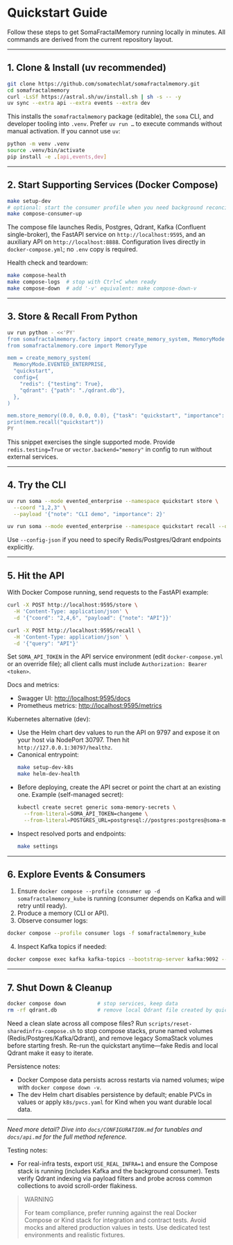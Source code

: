 # Quickstart Guide

Follow these steps to get SomaFractalMemory running locally in minutes. All commands are derived from the current repository layout.

---

## 1. Clone & Install (uv recommended)
```bash
git clone https://github.com/somatechlat/somafractalmemory.git
cd somafractalmemory
curl -LsSf https://astral.sh/uv/install.sh | sh -s -- -y
uv sync --extra api --extra events --extra dev
```
This installs the `somafractalmemory` package (editable), the `soma` CLI, and developer tooling into `.venv`. Prefer `uv run …` to execute commands without manual activation. If you cannot use `uv`:
```bash
python -m venv .venv
source .venv/bin/activate
pip install -e .[api,events,dev]
```

---

## 2. Start Supporting Services (Docker Compose)
```bash
make setup-dev
# optional: start the consumer profile when you need background reconciliation
make compose-consumer-up
```
The compose file launches Redis, Postgres, Qdrant, Kafka (Confluent single-broker), the FastAPI service on `http://localhost:9595`, and an auxiliary API on `http://localhost:8888`. Configuration lives directly in `docker-compose.yml`; no `.env` copy is required.

Health check and teardown:
```bash
make compose-health
make compose-logs  # stop with Ctrl+C when ready
make compose-down  # add '-v' equivalent: make compose-down-v
```

---

## 3. Store & Recall From Python
```bash
uv run python - <<'PY'
from somafractalmemory.factory import create_memory_system, MemoryMode
from somafractalmemory.core import MemoryType

mem = create_memory_system(
  MemoryMode.EVENTED_ENTERPRISE,
  "quickstart",
  config={
    "redis": {"testing": True},
    "qdrant": {"path": "./qdrant.db"},
  },
)

mem.store_memory((0.0, 0.0, 0.0), {"task": "quickstart", "importance": 4}, MemoryType.EPISODIC)
print(mem.recall("quickstart"))
PY
```
This snippet exercises the single supported mode. Provide `redis.testing=True` or `vector.backend="memory"` in config to run without external services.

---

## 4. Try the CLI
```bash
uv run soma --mode evented_enterprise --namespace quickstart store \
  --coord "1,2,3" \
  --payload '{"note": "CLI demo", "importance": 2}'

uv run soma --mode evented_enterprise --namespace quickstart recall --query "CLI"
```
Use `--config-json` if you need to specify Redis/Postgres/Qdrant endpoints explicitly.

---

## 5. Hit the API
With Docker Compose running, send requests to the FastAPI example:
```bash
curl -X POST http://localhost:9595/store \
  -H 'Content-Type: application/json' \
  -d '{"coord": "2,4,6", "payload": {"note": "API"}}'

curl -X POST http://localhost:9595/recall \
  -H 'Content-Type: application/json' \
  -d '{"query": "API"}'
```
Set `SOMA_API_TOKEN` in the API service environment (edit `docker-compose.yml` or an override file); all client calls must include `Authorization: Bearer <token>`.

Docs and metrics:
- Swagger UI: <http://localhost:9595/docs>
- Prometheus metrics: <http://localhost:9595/metrics>

Kubernetes alternative (dev):
- Use the Helm chart dev values to run the API on 9797 and expose it on your host via NodePort 30797. Then hit `http://127.0.0.1:30797/healthz`.
 - Canonical entrypoint:
   ```bash
   make setup-dev-k8s
   make helm-dev-health
   ```
 - Before deploying, create the API secret or point the chart at an existing one. Example (self-managed secret):
    ```bash
    kubectl create secret generic soma-memory-secrets \
      --from-literal=SOMA_API_TOKEN=changeme \
      --from-literal=POSTGRES_URL=postgresql://postgres:postgres@soma-memory-somafractalmemory-postgres:5432/somamemory?sslmode=require
    ```
 - Inspect resolved ports and endpoints:
   ```bash
   make settings
   ```

---

## 6. Explore Events & Consumers
1. Ensure `docker compose --profile consumer up -d somafractalmemory_kube` is running (consumer depends on Kafka and will retry until ready).
2. Produce a memory (CLI or API).
3. Observe consumer logs:
  ```bash
  docker compose --profile consumer logs -f somafractalmemory_kube
  ```
4. Inspect Kafka topics if needed:
  ```bash
  docker compose exec kafka kafka-topics --bootstrap-server kafka:9092 --list
  ```

---

## 7. Shut Down & Cleanup
```bash
docker compose down          # stop services, keep data
rm -rf qdrant.db             # remove local Qdrant file created by quickstart
```
Need a clean slate across all compose files? Run `scripts/reset-sharedinfra-compose.sh` to stop compose stacks, prune named volumes (Redis/Postgres/Kafka/Qdrant), and remove legacy SomaStack volumes before starting fresh.
Re-run the quickstart anytime—fake Redis and local Qdrant make it easy to iterate.

Persistence notes:
- Docker Compose data persists across restarts via named volumes; wipe with `docker compose down -v`.
- The dev Helm chart disables persistence by default; enable PVCs in values or apply `k8s/pvcs.yaml` for Kind when you want durable local data.

---

*Need more detail? Dive into `docs/CONFIGURATION.md` for tunables and `docs/api.md` for the full method reference.*

Testing notes:
- For real-infra tests, export `USE_REAL_INFRA=1` and ensure the Compose stack is running (includes Kafka and the background consumer). Tests verify Qdrant indexing via payload filters and probe across common collections to avoid scroll-order flakiness.

> WARNING
>
> For team compliance, prefer running against the real Docker Compose or Kind stack for integration and contract tests. Avoid mocks and altered production values in tests. Use dedicated test environments and realistic fixtures.
